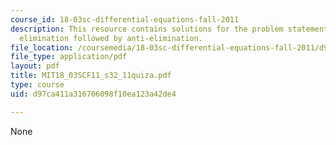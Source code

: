 ```yaml
---
course_id: 18-03sc-differential-equations-fall-2011
description: This resource contains solutions for the problem statements related to
  elimination followed by anti-elimination.
file_location: /coursemedia/18-03sc-differential-equations-fall-2011/d97ca411a316706098f10ea123a42de4_MIT18_03SCF11_s32_11quiza.pdf
file_type: application/pdf
layout: pdf
title: MIT18_03SCF11_s32_11quiza.pdf
type: course
uid: d97ca411a316706098f10ea123a42de4

---
```

None